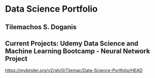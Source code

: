 # Data Science Portfolio
## Tilemachos S. Doganis
## Current Projects: Udemy Data Science and Machine Learning Bootcamp - Neural Network Project
https://mybinder.org/v2/gh/GiTilemac/Data-Science-Portfolio/HEAD
